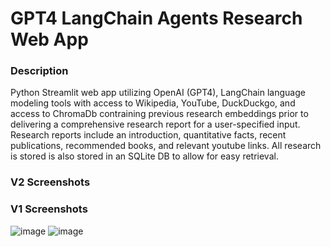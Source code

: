 # GPT4 LangChain Agents Research Web App
### Description
Python Streamlit web app utilizing OpenAI (GPT4), LangChain language modeling tools with access to Wikipedia, YouTube, DuckDuckgo, and access to ChromaDb contraining previous research embeddings prior to delivering a comprehensive research report for a user-specified input. Research reports include an introduction, quantitative facts, recent publications, recommended books, and relevant youtube links. All research is stored is also stored in an SQLite DB to allow for easy retrieval.

### V2 Screenshots

### V1 Screenshots
![image](https://github.com/petermartens98/GPT4-LangChain-Agents-Research-Web-App/assets/87671757/995b9aca-f5c6-46b9-9c41-4494437febe1)
![image](https://github.com/petermartens98/GPT4-LangChain-Agents-Research-Web-App/assets/87671757/bf6086aa-1bdb-42be-8406-c172c287da43)

